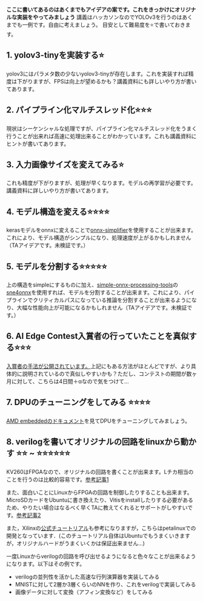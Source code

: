 **ここに書いてあるのはあくまでもアイデアの案です。これをきっかけにオリジナルな実装をやってみましょう**
講義はハッカソンなのでYOLOv3を行うのはあくまでも一例です。自由に考えましょう。
目安として難易度を:star:で書いておきます。

## 1. yolov3-tinyを実装する:star: 
yolov3にはパラメタ数の少ないyolov3-tinyが存在します。これを実装すれば精度は下がりますが、FPSは向上が望めるかも？講義資料にも詳しいやり方が書いてあります。

## 2. パイプライン化マルチスレッド化:star::star::star:
現状はシーケンシャルな処理ですが、パイプライン化マルチスレッド化をうまく行うことが出来れば高速に処理出来ることがわかっています。これも講義資料にヒントが書いてあります。

## 3. 入力画像サイズを変えてみる:star:
これも精度が下がりますが、処理が早くなります。モデルの再学習が必要です。講義資料に詳しいやり方が書いてあります。

## 4. モデル構造を変える:star::star::star::star:
kerasモデルをonnxに変えることで[onnx-simplifier](https://github.com/daquexian/onnx-simplifier)を使用することが出来ます。これにより、モデル構造がシンプルになり、処理速度が上がるかもしれません（TAアイデアです。未検証です。）

## 5. モデルを分割する:star::star::star::star::star:
上の構造をsimpleにするものに加え、[simple-onnx-processing-tools](https://github.com/PINTO0309/simple-onnx-processing-tools)の[sne4onnx](https://github.com/PINTO0309/sne4onnx)を使用すれば、モデルを分割することが出来ます。これにより、パイプラインでクリティカルパスになっている推論を分割することが出来るようになり、大幅な性能向上が可能になるかもしれません（TAアイデアです。未検証です。）

## 6. AI Edge Contest入賞者の行っていたことを真似する:star::star::star:
[入賞者の手法が公開されています。](https://signate.jp/competitions/191/summary)上記にもある方法がほとんどですが、より具体的に説明されているので真似しやすいかも？ただし、コンテストの期間が数ヶ月に対して、こちらは4日間＋αなので気をつけて…

## 7. DPUのチューニングをしてみる :star::star::star::star:
[AMD embeddedのドキュメント](https://docs.xilinx.com/r/ja-JP/pg338-dpu/DPUCZDX8G-%E3%81%AE%E3%82%A2%E3%83%BC%E3%82%AD%E3%83%86%E3%82%AF%E3%83%81%E3%83%A3)を見てDPUをチューニングしてみましょう。

## 8. verilogを書いてオリジナルの回路をlinuxから動かす :star::star: ~ :star::star::star::star::star::star:
KV260はFPGAなので、オリジナルの回路を書くことが出来ます。Lチカ相当のことを行うのは比較的容易です。[参考記事1](https://zenn.dev/ryuz88/articles/kv260_led_blinking)

また、面白いことにLinuxからFPGAの回路を制御したりすることも出来ます。MicroSDカードをUbuntuに書き換えたり、Vitisをinstallしたりする必要があるため、やりたい場合はなるべく早くTAに教えてくれるとサポートがしやすいです。[参考記事2](https://zenn.dev/ryuz88/articles/kv260_led_blinking_ps)

また，Xilinxの[公式チュートリアル](https://xilinx.github.io/Vitis-Tutorials/master/docs-jp/docs-jp/Vitis_Platform_Creation/Design_Tutorials/01-Edge-KV260/README.html)も参考になりますが，こちらはpetalinuxでの開発となっています．(このチュートリアル自体はUbuntuでもうまくいきますが，オリジナルハードがうまくいくかは保証出来ません…)

一度Linuxからverilogの回路を呼び出せるようになると色々なことが出来るようになります。以下はその例です。

- verilogの並列性を活かした高速な行列演算器を実装してみる
- MNISTに対して2層か3層くらいのNNを作り、これをverilogで実装してみる
- 画像データに対して変換（アフィン変換など）をしてみる

